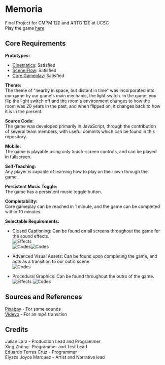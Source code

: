 # Memoria
Final Project for CMPM 120 and ARTG 120 at UCSC  
Play the game [here](https://juicebox7.github.io/Memoria/index.html)

## Core Requirements
**Prototypes:**  
- [Cinematics](https://juicebox7.github.io/Memoria/prototypes/cinematics/cinematics-1.html): Satisfied  
- [Scene Flow](https://juicebox7.github.io/Memoria/prototypes/scene-flow/scene-flow-1.html): Satisfied  
- [Core Gameplay](https://juicebox7.github.io/Memoria/prototypes/core-gameplay/core-gameplay-1.html): Satisfied  
  
**Theme:**  
The theme of "nearby in space, but distant in time" was incorporated into our game by our game's main mechanic, the light switch. In the game, you flip the light switch off and the room's environment changes to how the room was 20 years in the past, and when flipped on, it changes back to how it is in the present.  
  
**Source Code:**  
The game was developed primarily in JavaScript, through the contribution of several team members, with useful commits which can be found in this repository.  
  
**Mobile:**  
The game is playable using only touch-screen controls, and can be played in fullscreen.  
  
**Self-Teaching:**  
Any player is capable of learning how to play on their own through the game.  
  
**Persistent Music Toggle:**  
The game has a persistent music toggle button.  
  
**Completability:**  
Core gameplay can be reached in 1 minute, and the game can be completed within 10 minutes.  
  
**Selectable Requirements:**  
- Closed Captioning: Can be found on all screens throughout the game for the sound effects.\
![Effects](https://drive.google.com/uc?export=view&id=1lGdJqOB774d2aqjnq9dJ69J3xhqj-RHs)\
![Codes](https://drive.google.com/uc?export=view&id=1EsrmEO4GYA3_IU23Gbuk3YBpyAo8W1EB)![Codes](https://drive.google.com/uc?export=view&id=1KEIJcHvLZNw-WYT5jLJYUOOZyqM0jXut)


- Advanced Visual Assets: Can be found upon completing the game, and acts as a transition to our outro scene.  \
![Codes](https://drive.google.com/uc?export=view&id=)
- Procedural Graphics: Can be found throughout the outro of the game.\
![Effects](https://drive.google.com/uc?export=view&id=)
![Codes](https://drive.google.com/uc?export=view&id=)

## Sources and References
[Pixabay](https://pixabay.com/) - For some sounds  
[Videvo](https://www.videvo.net/video/light-leak-transition-02/548267/) - For an mp4 transition  

## Credits
Julian Lara - Production Lead and Programmer  
Xing Zhong- Programmer  and Test Lead  
Eduardo Torres Cruz - Programmer  
Elyzza Joyce Marquez - Artist and Narrative lead
